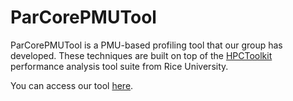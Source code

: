# ParCorePMUTool

ParCorePMUTool is a PMU-based profiling tool that our group has developed. These techniques are built on top of the <a href="https://github.com/HPCToolkit/hpctoolkit">HPCToolkit</a> performance analysis tool suite from Rice University.

You can access our tool <a href="https://github.com/ParCoreLab/hpctoolkit">here</a>.

